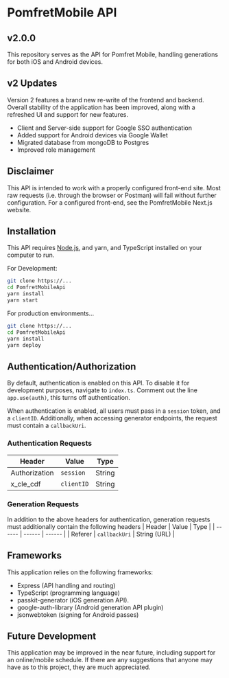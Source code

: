 # PomfretMobile API
## v2.0.0

This repository serves as the API for Pomfret Mobile, handling generations for both iOS and Android devices.

## v2 Updates
Version 2 features a brand new re-write of the frontend and backend. Overall stability of the application has been improved, along with a refreshed UI and support for new features.

- Client and Server-side support for Google SSO authentication
- Added support for Android devices via Google Wallet
- Migrated database from mongoDB to Postgres
- Improved role management

## Disclaimer
This API is intended to work with a properly configured front-end site. Most raw requests (i.e. through the browser or Postman) will fail without further configuration. For a configured front-end, see the PomfretMobile Next.js website.

## Installation

This API requires [Node.js](https://nodejs.org/), and yarn, and TypeScript installed on your computer to run.

For Development:

```sh
git clone https://...
cd PomfretMobileApi
yarn install
yarn start
```

For production environments...

```sh
git clone https://...
cd PomfretMobileApi
yarn install
yarn deploy
```

## Authentication/Authorization

By default, authentication is enabled on this API. 
To disable it for development purposes, navigate to `index.ts`.
Comment out the line `app.use(auth)`, this turns off authentication.

When authentication is enabled, all users must pass in a `session` token, and a `clientID`.
Additionally, when accessing generator endpoints, the request must contain a `callbackUri`.

### Authentication Requests
| Header | Value | Type |
| ------ | ------ | ------ |
| Authorization | `session` | String |
| x_cle_cdf | `clientID` | String |

### Generation Requests
In addition to the above headers for authentication, generation requests must additionally contain the following headers
| Header | Value | Type |
| ------ | ------ | ------ |
| Referer | `callbackUri` | String (URL) |


## Frameworks

This application relies on the following frameworks:

- Express (API handling and routing)
- TypeScript (programming language)
- passkit-generator (iOS generation API).
- google-auth-library (Android generation API plugin)
- jsonwebtoken (signing for Android passes)



## Future Development

This application may be improved in the near future, including support for an online/mobile schedule. 
If there are any suggestions that anyone may have as to this project, they are much appreciated.
